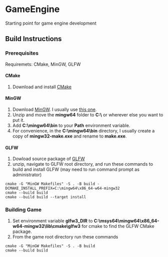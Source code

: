 # GameEngine
Starting point for game engine development

## Build Instructions

### Prerequisites
Requiremets: CMake, MinGW, GLFW

#### CMake
1. Download and install [CMake](https://cmake.org/download/)

#### MinGW
1. Download [MinGW](https://github.com/niXman/mingw-builds-binaries/releases). I usually use [this one](https://github.com/niXman/mingw-builds-binaries/releases/download/12.2.0-rt_v10-rev2/x86_64-12.2.0-release-posix-seh-msvcrt-rt_v10-rev2.7z).
2. Unzip and move the **mingw64** folder to **C:\\** or wherever else you want to put it.
3. Add **C:\mingw64\bin** to your **Path** environment variable.
4. For convenience, in the **C:\mingw64\bin** directory, I usually create a copy of **mingw32-make.exe** and rename to **make.exe**.

#### GLFW
1. Dowload source package of [GLFW](https://www.glfw.org/download.html)
2. unzip, navigate to GLFW root directory, and run these commands to build and install GLFW (may need to run command prompt as administrator)
```
cmake -G "MinGW Makefiles" -S . -B build -DCMAKE_INSTALL_PREFIX=C:\mingw64\x86_64-w64-mingw32
cmake --build build
cmake --build build --target install
```

### Building Game
1. Set environment variable **glfw3_DIR** to **C:\msys64\mingw64\x86_64-w64-mingw32\lib\cmake\glfw3** for cmake to find the GLFW CMake package.
2. From the game root directory run these commands
```
cmake -G "MinGW Makefiles" -S . -B build
cmake --build build
```

